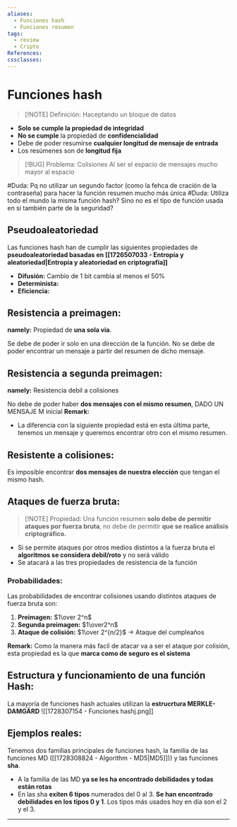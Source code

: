 ```yaml
---
aliases:
  - Funciones hash
  - Funciones resumen
tags:
  - review
  - Cripto
References: 
cssclasses:
---
```

# Funciones hash

> [!NOTE] Definición: 
> Haceptando un bloque de datos 

+ **Solo se cumple la propiedad de integridad**
+ **No se cumple** la propiedad de **confidencialidad**
+ Debe de poder resumirse **cualquier longitud de mensaje de entrada**
+ Los resúmenes son de **longitud fija**


> [!BUG] Problema: Colisiones 
> Al ser el espacio de mensajes mucho mayor al espacio  

#Duda: Pq no utilizar un segundo factor (como la fehca de cración de la contraseña) para hacer la función resumen mucho más única
#Duda: Utiliza todo el mundo la misma función hash? Sino no es el tipo de función usada en si también parte de la seguridad?
## Pseudoaleatoriedad
Las funciones hash han de cumplir las siguientes propiedades de **pseudoaleatoriedad basadas en [[1726507033 - Entropía y aleatoriedad|Entropía y aleatoriedad en criptografía]]**

+ **Difusión:** Cambio de 1 bit cambia al menos el 50%
+ **Determinista:**
+ **Eficiencia:**

## Resistencia a preimagen:
**namely:** Propiedad de **una sola via**. 

Se debe de poder ir solo en una dirección de la función. No se debe de poder encontrar un mensaje a partir del resumen de dicho mensaje.

## Resistencia a segunda preimagen:
**namely:** Resistencia debil a colisiones

No debe de poder haber **dos mensajes con el mismo resumen**, DADO UN MENSAJE M inicial
**Remark:**
+ La diferencia con la siguiente propiedad está en esta última parte, tenemos un mensaje y queremos encontrar otro con el mismo resumen.

## Resistente a colisiones:
Es imposible encontrar **dos mensajes de nuestra elección** que tengan el mismo hash.

## Ataques de fuerza bruta:

> [!NOTE] Propiedad:
> Una función resumen **solo debe de permitir ataques por fuerza bruta**, no debe de permitir **que se realice análisis criptográfico.**
+ Si se permite ataques por otros medios distintos a la fuerza bruta el **algoritmos se considera debil/roto** y no será válido
+ Se atacará a las tres propiedades de resistencia de la función
### Probabilidades:
Las probabilidades de encontrar colisiones usando distintos ataques de fuerza bruta son:

1. **Preimagen:** $1\over 2^n$
2. **Segunda preimagen:** $1\over2^n$ 
3. **Ataque de colisión:** $1\over 2^{n/2}$ → Ataque del cumpleaños

**Remark:**
Como la manera más facil de atacar va a ser el ataque por colisión, esta propiedad es la que **marca como de seguro es el sistema**

## Estructura y funcionamiento de una función Hash:

La mayoría de funciones hash actuales utilizan la **estrucrtura MERKLE-DAMGÄRD**
![[1728307154 - Funciones hashj.png]]

## Ejemplos reales:
Tenemos dos familias principales de funciones hash, la familia de las funciones MD ([[1728308824 - Algorithm - MD5|MD5]])) y las funciones **sha**. 
+ A la familia de las MD **ya se les ha encontrado debilidades y todas están rotas**
+ En las sha **exiten 6 tipos** numerados del 0 al 3. **Se han encontrado debilidades en los tipos 0 y 1**. Los tipos más usados hoy en día son el 2 y el 3.


***
